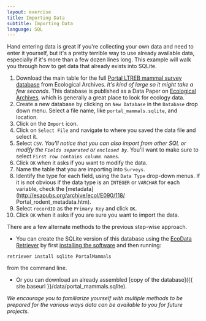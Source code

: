 ```yaml
---
layout: exercise
title: Importing Data
subtitle: Importing Data
language: SQL
---
```


Hand entering data is great if you're collecting your own data and need
to enter it yourself, but it's a pretty terrible way to use already
available data, especially if it's more than a few dozen lines long.
This example will walk you through how to get data that already exists
into SQLite.

1. Download the main table for the full [Portal LTREB mammal survey
database](http://esapubs.org/archive/ecol/E090/118/Portal_rodents_19772002.csv) from Ecological Archives. *It's kind of large so it might take a few seconds*. This database is published as a Data Paper on [Ecological Archives](http://esapubs.org/archive/default.htm), which is generally a great place to look for ecology data.
2. Create a new database by clicking on `New Database` in the `Database` drop down menu. Select a file name, like `portal_mammals.sqlite`, and location.
​
3. Click on the `Import` icon.
​
4. Click on `Select File` and navigate to where you saved the data file
and select it.
​
5. Select `CSV`. *You'll notice that you can also import from other SQL or
modify the `Fields separated` or `enclosed by`*. You'll want to make sure to
select `First row contains column names`.
​
6. Click `OK` when it asks if you want to modify the data.
7. Name the table that you are importing into `Surveys`.
8. Identify the type for each field, using the `Data Type` drop-down menus. If
it is not obvious if the data type is an `INTEGER` or `VARCHAR` for each
variable, check the [metadata](http://esapubs.org/archive/ecol/E090/118/
Portal_rodent_metadata.htm).
​
9. Select `recordID` as the `Primary Key` and click `OK`.
10. Click `OK` when it asks if you are sure you want to import the data.


There are a few alternate methods to the previous step-wise approach.

- You can create the SQLite version of this database using the
[EcoData Retriever](http://ecodataretriever.org/) by first [installing the
software](http://ecodataretriever.org/download.html) and then running:    
```
retriever install sqlite PortalMammals
``` 
from the command line. 
- Or you can download an already assembled [copy of the database]({{ site.baseurl }}/data/portal_mammals.sqlite).

*We encourage you to familiarize yourself with multiple methods to be prepared for the various ways data can be available to you for future projects.*
